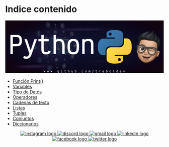 # Indice contenido

![Banner](./Python/Python_Github_Banner.png)

  - [Función Print()](./Python/01_print/01_print.md)
  - [Variables](./Python/02_variables/02_variables.md)
  - [Tipo de Datos](./Python/03_tipos_de_datos/03_tipos_de_datos.md)
  - [Operadores](./Python/04_operadores/04_operadores.md)
  - [Cadenas de texto](./Python/05_cadena_texto/05_cadena_texto.md)
  - [Listas](./Python/06_listas/06_listas.md)
  - [Tuplas](./Python/07_tuplas/07_tuplas.md)
  - [Conjuntos](./Python/08_conjuntos/08_conjuntos.md)
  - [Diccionarios](./Python/09_diccionarios/09_diccionarios.md)







<div align="center">
  <a href="https://www.instagram.com/treboldev/" target="_blank">
    <img src="https://img.shields.io/static/v1?message=Instagram&logo=instagram&label=&color=E4405F&logoColor=white&labelColor=&style=for-the-badge" height="25" alt="instagram logo"  />
  </a>
  <a href="https://discord.com/trebol_dev" target="_blank">
    <img src="https://img.shields.io/static/v1?message=Discord&logo=discord&label=&color=7289DA&logoColor=white&labelColor=&style=for-the-badge" height="25" alt="discord logo"  />
  </a>
  <a href="<dpvc.chile@gmail.com>" target="_blank">
    <img src="https://img.shields.io/static/v1?message=Gmail&logo=gmail&label=&color=D14836&logoColor=white&labelColor=&style=for-the-badge" height="25" alt="gmail logo"  />
  </a>
  <a href="https://www.linkedin.com/in/david-villegas-cl/" target="_blank">
    <img src="https://img.shields.io/static/v1?message=LinkedIn&logo=linkedin&label=&color=0077B5&logoColor=white&labelColor=&style=for-the-badge" height="25" alt="linkedin logo"  />
  </a>
  <a href="https://www.facebook.com/VJTrebol.CL" target="_blank">
    <img src="https://img.shields.io/static/v1?message=Facebook&logo=facebook&label=&color=1877F2&logoColor=white&labelColor=&style=for-the-badge" height="25" alt="facebook logo"  />
  </a>
  <a href="https://x.com/treboldev" target="_blank">
    <img src="https://img.shields.io/static/v1?message=Twitter&logo=twitter&label=&color=1DA1F2&logoColor=white&labelColor=&style=for-the-badge" height="25" alt="twitter logo"  />
  </a>
</div>